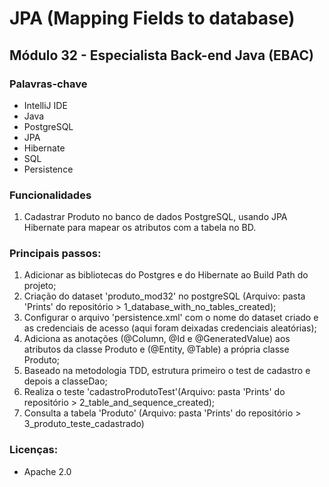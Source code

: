 #  JPA (Mapping Fields to database)

## Módulo 32 - Especialista Back-end Java (EBAC)

### Palavras-chave

* IntelliJ IDE
* Java
* PostgreSQL
* JPA
* Hibernate
* SQL
* Persistence


### Funcionalidades

1. Cadastrar Produto no banco de dados PostgreSQL, usando JPA Hibernate para mapear os atributos com a tabela no BD.


### Principais passos:

1. Adicionar as bibliotecas do Postgres e do Hibernate ao Build Path do projeto;
2. Criação do dataset 'produto_mod32' no postgreSQL (Arquivo: pasta 'Prints' do repositório > 1_database_with_no_tables_created);
3. Configurar o arquivo 'persistence.xml' com o nome do dataset criado e as credenciais de acesso (aqui foram deixadas credenciais aleatórias);
4. Adiciona as anotações (@Column, @Id e @GeneratedValue) aos atributos da classe Produto e (@Entity, @Table) a própria classe Produto;
5. Baseado na metodologia TDD, estrutura primeiro o test de cadastro e depois a classeDao;
6. Realiza o teste 'cadastroProdutoTest'(Arquivo: pasta 'Prints' do repositório > 2_table_and_sequence_created);
7. Consulta a tabela 'Produto' (Arquivo: pasta 'Prints' do repositório > 3_produto_teste_cadastrado)


### Licenças:

* Apache 2.0